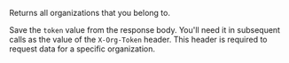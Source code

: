 Returns all organizations that you belong to.

<aside class="notice">
Save the <code>token</code> value from the response body. You'll need it in subsequent calls as the
value of the <code>X-Org-Token</code> header. This header is required to request data
for a specific organization.
</aside>